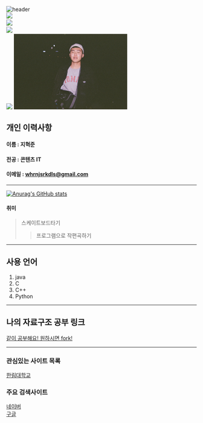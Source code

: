 ![header](https://capsule-render.vercel.app/api?text=Hyuk_Jun_Ji&animation=fadeIn&type=waving&height=300&width=1000&fontSize=100&color=gradient)  
<img src="https://img.shields.io/github/watchers/HyukJunJi/RESUME?style=social"/></a>  
<img src="https://img.shields.io/github/stars/HyukJunJi?style=social"/></a>  
<img src="https://img.shields.io/github/followers/HyukJunJi?style=social"/></a>  
<img src="https://img.shields.io/github/forks/HyukJunJi/RESUME?style=social"/></a>
<img src=mypic.jpg height=200 width=300>





## 개인 이력사항
#### 이름 : 지혁준
#### 전공 : 콘텐츠 IT
#### 이메일 : whrnjsrkdls@gmail.com
------------------------
[![Anurag's GitHub stats](https://github-readme-stats.vercel.app/api?username=HyukJunJi)](https://github.com/anuraghazra/github-readme-stats)
#### 취미
> 스케이트보드타기
>> 프로그램으로 작편곡하기
---
## 사용 언어
1. java
2. C
3. C++
4. Python
---
## 나의 자료구조 공부 링크
[같이 공부해요! 원하시면 fork!](https://www.github.com/HyukJunJi/data_struct)

-----------

### 관심있는 사이트 목록
[한림대학교][hallym]

### 주요 검색사이트
[네이버][naver]  
[구글][google]  


[eclipse]:https://www.eclipse.org
[google]:https://www.google.com
[naver]:https://www.naver.com
[hallym]:https://www.hallym.ac.kr

